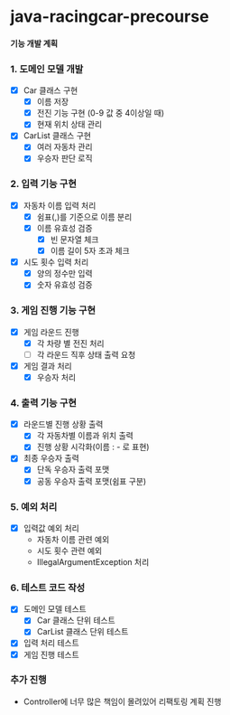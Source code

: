 # java-racingcar-precourse

#### 기능 개발 계획

### 1. 도메인 모델 개발
- [x] Car 클래스 구현
  - [x] 이름 저장
  - [x] 전진 기능 구현 (0-9 값 중 4이상일 때)
  - [x] 현재 위치 상태 관리
- [x] CarList 클래스 구현
  - [x] 여러 자동차 관리
  - [x] 우승자 판단 로직

### 2. 입력 기능 구현
- [x] 자동차 이름 입력 처리
  - [x] 쉼표(,)를 기준으로 이름 분리
  - [x] 이름 유효성 검증
    - [x] 빈 문자열 체크
    - [x] 이름 길이 5자 초과 체크
- [x] 시도 횟수 입력 처리
  - [x] 양의 정수만 입력
  - [x] 숫자 유효성 검증

### 3. 게임 진행 기능 구현
- [x] 게임 라운드 진행
  - [x] 각 차량 별 전진 처리
  - [ ] 각 라운드 직후 상태 출력 요청
- [x] 게임 결과 처리
  - [x] 우승자 처리

### 4. 출력 기능 구현
- [x] 라운드별 진행 상황 출력
  - [x] 각 자동차별 이름과 위치 출력
  - [x] 진행 상황 시각화(이름 : - 로 표현)
- [x] 최종 우승자 출력
  - [x] 단독 우승자 출력 포맷
  - [x] 공동 우승자 출력 포맷(쉼표 구분)

### 5. 예외 처리
- [x] 입력값 예외 처리
  - 자동차 이름 관련 예외
  - 시도 횟수 관련 예외
  - IllegalArgumentException 처리

### 6. 테스트 코드 작성
- [x] 도메인 모델 테스트
  - [x] Car 클래스 단위 테스트
  - [x] CarList 클래스 단위 테스트
- [x] 입력 처리 테스트
- [x] 게임 진행 테스트

### 추가 진행

- Controller에 너무 많은 책임이 몰려있어 리팩토링 계획 진행